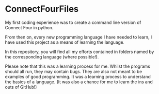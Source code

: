 ConnectFourFiles
================

My first coding experience was to create a command line version of Connect Four in python.

From then on, every new programming language I have needed to learn, I have used this project as a means of learning the language.

In this repository, you will find all my efforts contained in folders named by the corresponding language (where possible!).

Please note that this was a learning process for me. Whilst the programs should all run, they may contain bugs.
They are also not meant to be examples of good programming. It was a learning process to understand the basics of a language.
(It was also a chance for me to learn the ins and outs of GitHub!)

